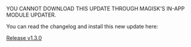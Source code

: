 YOU CANNOT DOWNLOAD THIS UPDATE THROUGH MAGISK'S IN-APP MODULE UPDATER.

You can read the changelog and install this new update here:

[Release v1.3.0](https://github.com/JoshuaDoes/ptune/releases/tag/130)
